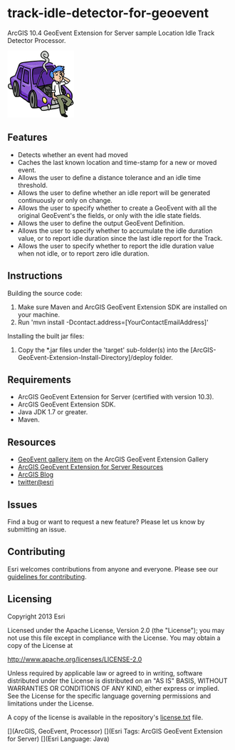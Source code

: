 # track-idle-detector-for-geoevent

ArcGIS 10.4 GeoEvent Extension for Server sample Location Idle Track Detector Processor.

![App](track-idle-detector-for-geoevent.png?raw=true)

## Features
* Detects whether an event had moved
* Caches the last known location and time-stamp for a new or moved event.
* Allows the user to define a distance tolerance and an idle time threshold.
* Allows the user to define whether an idle report will be generated continuously or only on change.
* Allows the user to specify whether to create a GeoEvent with all the original GeoEvent's the fields, or only with the idle state fields.
* Allows the user to define the output GeoEvent Definition.
* Allows the user to specify whether to accumulate the idle duration value, or to report idle duration since the last idle report for the Track.
* Allows the user to specify whether to report the idle duration value when not idle, or to report zero idle duration.

## Instructions

Building the source code:

1. Make sure Maven and ArcGIS GeoEvent Extension SDK are installed on your machine.
2. Run 'mvn install -Dcontact.address=[YourContactEmailAddress]'

Installing the built jar files:

1. Copy the *.jar files under the 'target' sub-folder(s) into the [ArcGIS-GeoEvent-Extension-Install-Directory]/deploy folder.

## Requirements

* ArcGIS GeoEvent Extension for Server (certified with version 10.3).
* ArcGIS GeoEvent Extension SDK.
* Java JDK 1.7 or greater.
* Maven.

## Resources

* [GeoEvent gallery item](http://www.arcgis.com/home/item.html?id=5d8e3446736d4df299c7c96bc275d561) on the ArcGIS GeoEvent Extension Gallery
* [ArcGIS GeoEvent Extension for Server Resources](http://links.esri.com/geoevent)
* [ArcGIS Blog](http://blogs.esri.com/esri/arcgis/)
* [twitter@esri](http://twitter.com/esri)

## Issues

Find a bug or want to request a new feature?  Please let us know by submitting an issue.

## Contributing

Esri welcomes contributions from anyone and everyone. Please see our [guidelines for contributing](https://github.com/esri/contributing).

## Licensing
Copyright 2013 Esri

Licensed under the Apache License, Version 2.0 (the "License");
you may not use this file except in compliance with the License.
You may obtain a copy of the License at

   http://www.apache.org/licenses/LICENSE-2.0

Unless required by applicable law or agreed to in writing, software
distributed under the License is distributed on an "AS IS" BASIS,
WITHOUT WARRANTIES OR CONDITIONS OF ANY KIND, either express or implied.
See the License for the specific language governing permissions and
limitations under the License.

A copy of the license is available in the repository's [license.txt](license.txt?raw=true) file.

[](ArcGIS, GeoEvent, Processor)
[](Esri Tags: ArcGIS GeoEvent Extension for Server)
[](Esri Language: Java)
